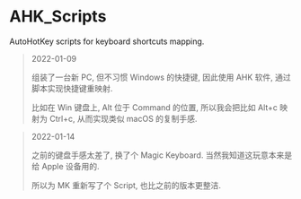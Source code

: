 # AHK_Scripts
AutoHotKey scripts for keyboard shortcuts mapping.

> 2022-01-09
> 
> 组装了一台新 PC, 但不习惯 Windows 的快捷键, 因此使用 AHK 软件, 通过脚本实现快捷键重映射.
> 
> 比如在 Win 键盘上, Alt 位于 Command 的位置, 所以我会把比如 Alt+c 映射为 Ctrl+c, 从而实现类似 macOS 的复制手感.


> 2022-01-14
> 
> 之前的键盘手感太差了, 换了个 Magic Keyboard. 当然我知道这玩意本来是给 Apple 设备用的.
> 
> 所以为 MK 重新写了个 Script, 也比之前的版本更整洁.
